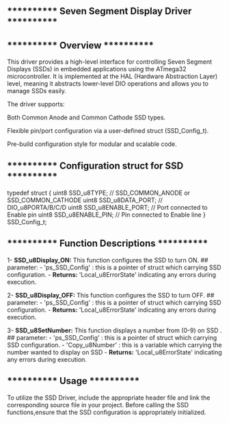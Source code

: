 ## **********  Seven Segment Display Driver  **********   

## **********  Overview  **********  
This driver provides a high-level interface for controlling Seven Segment Displays (SSDs)
in embedded applications using the ATmega32 microcontroller. It is implemented at the HAL 
(Hardware Abstraction Layer) level, meaning it abstracts lower-level DIO operations and allows
you to manage SSDs easily.

The driver supports:

Both Common Anode and Common Cathode SSD types.

Flexible pin/port configuration via a user-defined struct (SSD_Config_t).

Pre-build configuration style for modular and scalable code.
 
## **********  Configuration struct for SSD  **********
typedef struct
{
	uint8 SSD_u8TYPE;         // SSD_COMMON_ANODE or SSD_COMMON_CATHODE
	uint8 SSD_u8DATA_PORT;    // DIO_u8PORTA/B/C/D
	uint8 SSD_u8ENABLE_PORT;  // Port connected to Enable pin
	uint8 SSD_u8ENABLE_PIN;   // Pin connected to Enable line
} SSD_Config_t;
 
 
## **********  Function Descriptions  **********  

1- **SSD_u8Display_ON:**
This function configures the SSD to turn ON.
	## parameter:
	- 'ps_SSD_Config' : this is a pointer of struct which carrying SSD configuration.
	- **Returns:**  'Local_u8ErrorState'  indicating any errors during execution.

2- **SSD_u8Display_OFF:** 
This function configures the SSD to turn OFF.
	## parameter:
	- 'ps_SSD_Config' : this is a pointer of struct which carrying SSD configuration.
	- **Returns:**  'Local_u8ErrorState'  indicating any errors during execution.
 
3- **SSD_u8SetNumber:** 
This function displays a number from (0-9) on SSD .
	## parameter:
	- 'ps_SSD_Config' : this is a pointer of struct which carrying SSD configuration.
	- 'Copy_u8Number' : this is a variable which carrying the number wanted to display on SSD
	- **Returns:**  'Local_u8ErrorState'  indicating any errors during execution.
 
## **********  Usage ********** 
To utilize the SSD Driver, include the appropriate header file 
and link the corresponding source file in your project.
Before calling the SSD functions,ensure that the SSD configuration is appropriately initialized.


